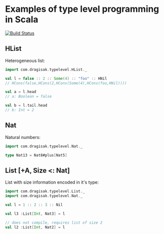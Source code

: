 # Examples of type level programming in Scala

[![Build Status](https://travis-ci.org/dragisak/type-level.svg?branch=master)](https://travis-ci.org/dragisak/type-level)

## HList

Heterogeneous list:

```scala
import com.dragisak.typelevel.HList._

val l = false :: 2 :: Some(4) :: "foo" :: HNil 
// HCons(false,HCons(2,HCons(Some(4),HCons(foo,HNil))))

val a = l.head
// a: Boolean = false

val b = l.tail.head
// b: Int = 2

```

## Nat

Natural numbers:

```scala
import com.dragisak.typelevel.Nat._

type Nat13 = Nat8#plus[Nat5] 
```

## List [+A, Size <: Nat]

List with size information encoded in it's type:
 
```scala
import com.dragisak.typelevel.List._
import com.dragisak.typelevel.Nat._

val l = 1 :: 2 :: 3 :: Nil

val l3 :List[Int, Nat3] = l

// does not compile, requires list of size 2
val l2 :List[Int, Nat2] = l

```
